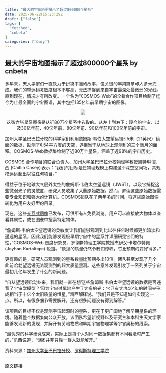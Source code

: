 ```yaml
---
title: "最大的宇宙地图揭示了超过800000个星系"
date: 2025-06-22T15:23:29Z
draft: ["false"]
tags: [
  "fetched",
  "cnbeta"
]
categories: ["Duty"]
---
```

最大的宇宙地图揭示了超过800000个星系 by cnbeta
------
<div style="margin-top:10px" class="content" id="artibody"><p><span style="text-wrap-mode: wrap;">多年来，天文学家们一直致力于拼凑宇宙的故事，但关键的早期篇章却大多未完成。我们的望远镜灵敏度根本不够高，无法捕捉到来自宇宙最深处最微弱的光线。直到现在，情况才有所改变。一个名为“COSMOS-Web”的全新合作项目绘制了迄今为止最全面的宇宙图谱，其中包括135亿年前早期宇宙的图像。</span></p><div class="article-global"></div><p style="text-align: center;"><img src="https://static.cnbetacdn.com/article/2025/0622/e8ed4ebd400b3ff.jpg"></p><p style="text-align: center;">这张六张星系图像是从近80万个星系中选取的。从左上到右下：现今的宇宙，以及30亿年前、40亿年前、80亿年前、90亿年前和100亿年前的宇宙。</p><p>加州大学圣巴巴拉分校的科学家们利用詹姆斯·韦伯太空望远镜6.5米（21英尺）镜面的数据，勘测了0.54平方度的天空，这相当于从地球上观测到的三个满月的面积。COSMOS-Web数据集绘制了近80万个星系，涵盖了近98%的宇宙历史。</p><p>COSMOS 合作项目的联合负责人、加州大学圣巴巴拉分校物理学教授凯特琳·凯西 (Caitlin Casey) 表示：“我们的目标是在物理规模上构建这个深空空间场，其规模远远超出以往任何项目。”</p><p>得益于位于地球大气层外太空的詹姆斯·韦伯太空望远镜（JWST），以及它捕捉这些微弱光子的灵敏度，研究人员收集了大量原始数据。然而，解读这些原始数据需要专业知识和强大的计算机。COSMOS团队花了两年多的时间，将这些原始图像转化为用户友好型的目录。</p><p>现在，这些<a href="https://cosmos2025.iap.fr/fitsmap.html" target="_blank" ai="0">交互式图像</a>已发布，可供所有人免费浏览。用户可以直接放大物体以查看其属性，或在图像中搜索特定物体。</p><p>“詹姆斯·韦伯太空望远镜的灵敏度让我们能够观测到比以往任何时候都更加暗淡和遥远的星系，因此我们能够发现极早期宇宙中的星系并详细研究它们的特性，”COSMOS-Web 首席研究员、罗彻斯特理工学院教授杰伊汉·卡塔尔特佩 (Jeyhan Kartaltepe) 说道。“数据的质量仍然令我们惊叹，它比预期的要好得多。”</p><p>更有趣的是，研究人员观测到的星系数量比预期多出10倍。团队甚至发现了几个此前哈勃望远镜无法观测到的超大质量黑洞。这些意外发现引发了一系列关于宇宙最初几亿年发生了什么的新问题。</p><p>“自从望远镜启动以来，我们就一直在想‘这些詹姆斯·韦伯太空望远镜的数据是否违背了宇宙学模型？’因为宇宙过早地产生了太多的光；它只有大约4亿年的时间来形成相当于十亿个太阳质量的恒星，”凯西解释说。“我们只是不知道如何实现这一点。所以，有很多细节需要解开，还有很多问题没有得到解答。”</p><p>该项目的目标不仅是观测宇宙起源时的星系，更在于更广阔地了解早期星系的环境。随着整个数据集向公众开放，该团队希望新视野以及研究生和本科生天文学家能够发现新的发现，并解开有关暗物质和早期宇宙物理学等宇宙奥秘的线索。</p><p>“最优秀的科学研究成果，实际上是每个人对同一数据集都有不同看法时产生的，”凯西说道，“谜团并非只靠一群人就能解开。”</p><p>资料来源：<a href="https://news.ucsb.edu/2025/021905/mapping-space-largest-map-universe-announced" target="_blank" data-cms-ai="0">加州大学圣巴巴拉分校</a>、<a href="https://www.rit.edu/news/cosmos-web-opens-window-universe-scientists-and-citizens" target="_blank" data-cms-ai="0">罗彻斯特理工学院</a></p></div>  
<hr>
<a href="https://m.cnbeta.com.tw/wap/view/1508348.htm",target="_blank" rel="noopener noreferrer">原文链接</a>
